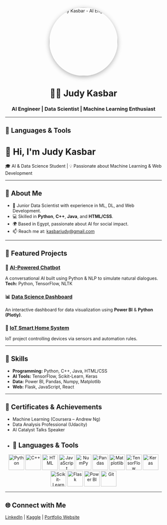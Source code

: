 


<p align="center">
  <img src="https://raw.githubusercontent.com/judykasbar/judykasbar/main/ai_engineer.jpg" 
       alt="Judy Kasbar - AI Engineer" 
       width="220" 
       style="border-radius: 50%; box-shadow: 0 4px 15px rgba(0,0,0,0.3);">
</p>

<h1 align="center">👩‍💻 Judy Kasbar</h1>
<h3 align="center">AI Engineer | Data Scientist | Machine Learning Enthusiast</h3>

---
## 🧰 Languages & Tools
# 👋 Hi, I'm Judy Kasbar  
🎓 AI & Data Science Student | 💡 Passionate about Machine Learning & Web Development  

---

## 🧠 About Me  
- 🎯 Junior Data Scientist with experience in ML, DL, and Web Development.  
- 💻 Skilled in **Python**, **C++**, **Java**, and **HTML/CSS**.  
- 🌍 Based in Egypt, passionate about AI for social impact.  
- 📫 Reach me at: [kasbarjudy@gmail.com](mailto:kasbarjudy@gmail.com)

---

## 🚀 Featured Projects  

### 🤖 [AI-Powered Chatbot](https://github.com/username/chatbot)
A conversational AI built using Python & NLP to simulate natural dialogues.  
**Tech:** Python, TensorFlow, NLTK

### 📊 [Data Science Dashboard](https://github.com/username/data-dashboard)
An interactive dashboard for data visualization using **Power BI** & **Python (Plotly)**.  

### 🧩 [IoT Smart Home System](https://github.com/username/iot-system)
IoT project controlling devices via sensors and automation rules.  

---

## 🧰 Skills
- **Programming:** Python, C++, Java, HTML/CSS  
- **AI Tools:** TensorFlow, Scikit-Learn, Keras  
- **Data:** Power BI, Pandas, Numpy, Matplotlib  
- **Web:** Flask, JavaScript, React  

---

## 🏅 Certificates & Achievements  
- Machine Learning (Coursera – Andrew Ng)  
- Data Analysis Professional (Udacity)  
- AI Catalyst Talks Speaker
- ## 🧰 Languages & Tools

<p align="center">
  <!-- Programming Languages -->
  <img src="https://cdn.jsdelivr.net/gh/devicons/devicon/icons/python/python-original.svg" alt="Python" width="50" height="50"/>
  <img src="https://cdn.jsdelivr.net/gh/devicons/devicon/icons/cplusplus/cplusplus-original.svg" alt="C++" width="50" height="50"/>
  <img src="https://cdn.jsdelivr.net/gh/devicons/devicon/icons/html5/html5-original.svg" alt="HTML" width="50" height="50"/>
  <img src="https://cdn.jsdelivr.net/gh/devicons/devicon/icons/javascript/javascript-original.svg" alt="JavaScript" width="50" height="50"/>

  <!-- Data Science Tools -->
  <img src="https://cdn.jsdelivr.net/gh/devicons/devicon/icons/numpy/numpy-original.svg" alt="NumPy" width="50" height="50"/>
  <img src="https://cdn.jsdelivr.net/gh/devicons/devicon/icons/pandas/pandas-original.svg" alt="Pandas" width="50" height="50"/>
  <img src="https://cdn.jsdelivr.net/gh/devicons/devicon/icons/matplotlib/matplotlib-original.svg" alt="Matplotlib" width="50" height="50"/>

  <!-- AI & ML Frameworks -->
  <img src="https://cdn.jsdelivr.net/gh/devicons/devicon/icons/tensorflow/tensorflow-original.svg" alt="TensorFlow" width="50" height="50"/>
  <img src="https://cdn.jsdelivr.net/gh/devicons/devicon/icons/keras/keras-original.svg" alt="Keras" width="50" height="50"/>
  <img src="https://cdn.jsdelivr.net/gh/devicons/devicon/icons/scikitlearn/scikitlearn-original.svg" alt="Scikit-Learn" width="50" height="50"/>

  <!-- Web Framework -->
  <img src="https://cdn.jsdelivr.net/gh/devicons/devicon/icons/flask/flask-original.svg" alt="Flask" width="50" height="50"/>

  <!-- Data Visualization / BI -->
  <img src="https://cdn.jsdelivr.net/gh/devicons/devicon/icons/powerbi/powerbi-original.svg" alt="Power BI" width="50" height="50"/>

  <!-- Tools -->
  <img src="https://cdn.jsdelivr.net/gh/devicons/devicon/icons/git/git-original.svg" alt="Git" width="50" height="50"/>
</p>


---

## 🌐 Connect with Me  
[LinkedIn](https://linkedin.com/in/judykasbar) | [Kaggle](https://kaggle.com/) | [Portfolio Website](https://judykasbar.github.io/)
